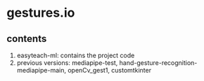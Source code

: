 # gestures.io

## contents
1. easyteach-ml: contains the project code
2. previous versions: mediapipe-test, hand-gesture-recognition-mediapipe-main, openCv_gest1, customtkinter

